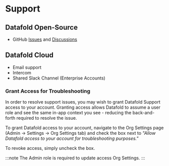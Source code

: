 # Support

## Datafold Open-Source

- GitHub [Issues](https://github.com/datafold/data-diff/issues) and [Discussions](https://github.com/datafold/data-diff/discussions)

## Datafold Cloud

- Email support
- Intercom
- Shared Slack Channel (Enterprise Accounts)

### Grant Access for Troubleshooting

In order to resolve support issues, you may wish to grant Datafold Support access to your account. Granting access allows Datafold to assume a user role and see the same in-app context you see - reducing the back-and-forth required to resolve the issue.

To grant Datafold access to your account, navigate to the Org Settings page (Admin &rarr; Settings &rarr; Org Settings tab) and check the box next to *"Allow Datafold access to your account for troubleshooting purposes."*

To revoke access, simply uncheck the box.

:::note
The Admin role is required to update access Org Settings.
:::